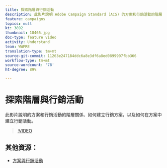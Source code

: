 ```yaml
---
title: 探索階層與行銷活動
description: 此影片說明 Adobe Campaign Standard (ACS) 的方案和行銷活動的階層關係、如何建立行銷方案，以及如何在方案中建立行銷活動。
feature: campaigns
topics: null
kt: 3892
thumbnail: 18465.jpg
doc-type: feature video
activity: Understand
team: WWFRE
translation-type: tm+mt
source-git-commit: 11263e247184ddc6a8e3df6a8ed0899907fbb366
workflow-type: tm+mt
source-wordcount: '78'
ht-degree: 89%

---
```



# 探索階層與行銷活動

此影片說明的方案和行銷活動的階層關係、如何建立行銷方案，以及如何在方案中建立行銷活動。

>[!VIDEO](https://video.tv.adobe.com/v/18465?quality=12)

## 其他資源：

* [方案與行銷活動](https://experienceleague.adobe.com/docs/campaign-standard/using/getting-started/marketing-plans/programs-and-campaigns.htm)
